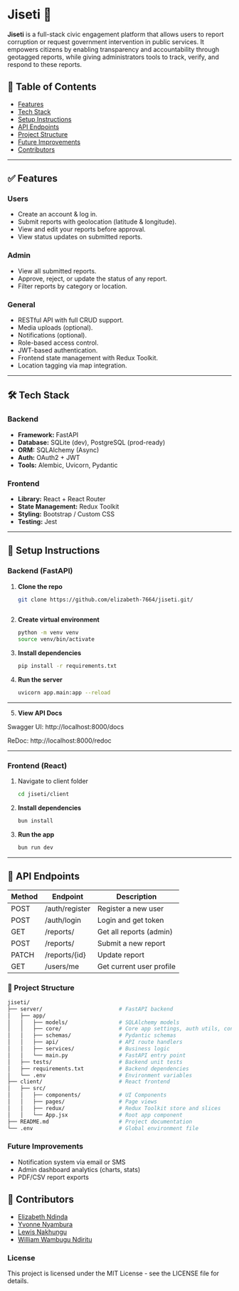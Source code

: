 # Jiseti 🧭

**Jiseti** is a full-stack civic engagement platform that allows users to report corruption or request government intervention in public services. It empowers citizens by enabling transparency and accountability through geotagged reports, while giving administrators tools to track, verify, and respond to these reports.

## 🔗 Table of Contents

- [Features](#features)
- [Tech Stack](#tech-stack)
- [Setup Instructions](#setup-instructions)
- [API Endpoints](#api-endpoints)
- [Project Structure](#project-structure)
- [Future Improvements](#future-improvements)
- [Contributors](#contributors)

---

## ✅ Features

### Users
- Create an account & log in.
- Submit reports with geolocation (latitude & longitude).
- View and edit your reports before approval.
- View status updates on submitted reports.

### Admin
- View all submitted reports.
- Approve, reject, or update the status of any report.
- Filter reports by category or location.

### General
- RESTful API with full CRUD support.
- Media uploads (optional).
- Notifications (optional).
- Role-based access control.
- JWT-based authentication.
- Frontend state management with Redux Toolkit.
- Location tagging via map integration.

---

## 🛠 Tech Stack

### Backend
- **Framework:** FastAPI
- **Database:** SQLite (dev), PostgreSQL (prod-ready)
- **ORM:** SQLAlchemy (Async)
- **Auth:** OAuth2 + JWT
- **Tools:** Alembic, Uvicorn, Pydantic

### Frontend
- **Library:** React + React Router
- **State Management:** Redux Toolkit
- **Styling:** Bootstrap / Custom CSS
- **Testing:** Jest

---

## 🚀 Setup Instructions

### Backend (FastAPI)
1. **Clone the repo**
   ```bash
   git clone https://github.com/elizabeth-7664/jiseti.git/
  
2. **Create virtual environment**
    ```bash
    python -m venv venv
    source venv/bin/activate
    
3. **Install dependencies**
    ```bash
    pip install -r requirements.txt

4. **Run the server**
    ```bash
    uvicorn app.main:app --reload
    
---
5. **View API Docs**

Swagger UI: http://localhost:8000/docs

ReDoc: http://localhost:8000/redoc

---
### Frontend (React)
1. Navigate to client folder
    ```bash
    cd jiseti/client
    

2. **Install dependencies**

    ```bash
    bun install
    ```
3. **Run the app**

    ```bash
    bun run dev

---

## 📡 API Endpoints

| Method | Endpoint         | Description               |
|--------|------------------|---------------------------|
| POST   | /auth/register   | Register a new user       |
| POST   | /auth/login      | Login and get token       |
| GET    | /reports/        | Get all reports (admin)   |
| POST   | /reports/        | Submit a new report       |
| PATCH  | /reports/{id}    | Update report             |
| GET    | /users/me        | Get current user profile  |

### 📁 Project Structure
```bash
jiseti/
├── server/                        # FastAPI backend
│   ├── app/
│   │   ├── models/                # SQLAlchemy models
│   │   ├── core/                  # Core app settings, auth utils, config
│   │   ├── schemas/               # Pydantic schemas
│   │   ├── api/                   # API route handlers
│   │   ├── services/              # Business logic
│   │   └── main.py                # FastAPI entry point
│   ├── tests/                     # Backend unit tests
│   ├── requirements.txt           # Backend dependencies
│   └── .env                       # Environment variables
├── client/                        # React frontend
│   ├── src/
│   │   ├── components/            # UI Components
│   │   ├── pages/                 # Page views
│   │   ├── redux/                 # Redux Toolkit store and slices
│   │   └── App.jsx                # Root app component
├── README.md                      # Project documentation
└── .env                           # Global environment file
```
### Future Improvements
- Notification system via email or SMS
- Admin dashboard analytics (charts, stats)
- PDF/CSV report exports

## 👥 Contributors

- [Elizabeth Ndinda](https://github.com/elizabeth-7664)
- [Yvonne Nyambura](https://github.com/Yvonne-del)
- [Lewis Nakhungu](https://github.com/lewisnakhungu)
- [William Wambugu Ndiritu](https://github.com/TheWilliams254)


### License

This project is licensed under the MIT License - see the LICENSE file for details.